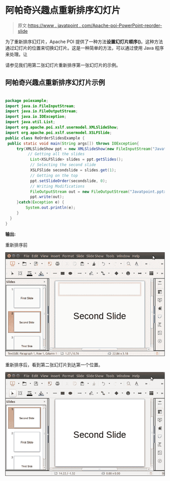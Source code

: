 # 阿帕奇兴趣点重新排序幻灯片

> 原文:[https://www . javatpoint . com/Apache-poi-PowerPoint-reorder-slide](https://www.javatpoint.com/apache-poi-powerpoint-reorder-slide)

为了重新排序幻灯片，Apache POI 提供了一种方法**设置幻灯片顺序()**。这种方法通过幻灯片的位置来切换幻灯片。这是一种简单的方法，可以通过使用 Java 程序来处理。让

请参见我们用第二张幻灯片重新排序第一张幻灯片的示例。

## 阿帕奇兴趣点重新排序幻灯片示例

```java

package poiexample;
import java.io.FileInputStream;
import java.io.FileOutputStream;
import java.io.IOException;
import java.util.List;
import org.apache.poi.xslf.usermodel.XMLSlideShow;
import org.apache.poi.xslf.usermodel.XSLFSlide;
public class ReOrderSlidesExample {	
 public static void main(String args[]) throws IOException{
	 try(XMLSlideShow ppt = new XMLSlideShow(new FileInputStream("Javatpoint.pptx"))){
		  // Getting all the slides
		   List<XSLFSlide> slides = ppt.getSlides();  
		   // Selecting the second slide
		   XSLFSlide secondslide = slides.get(1);
		   // Getting on the top
		   ppt.setSlideOrder(secondslide, 0);
		   // Writing Modifications
		   FileOutputStream out = new FileOutputStream("Javatpoint.pptx");
		   ppt.write(out);
	 }catch(Exception e) {
		 System.out.println(e);
	 }
  }
}

```

**输出:**

重新排序前

![Apache POI Powerpoint Reorder Slide](img/418f88dd010d72e922f72786b668ce32.png)

重新排序后，看到第二张幻灯片到达第一个位置。

![Apache POI Powerpoint Reorder Slide](img/37c006c76cde87aed861247e054616be.png)